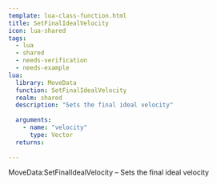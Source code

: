 ```yaml
---
template: lua-class-function.html
title: SetFinalIdealVelocity
icon: lua-shared
tags:
  - lua
  - shared
  - needs-verification
  - needs-example
lua:
  library: MoveData
  function: SetFinalIdealVelocity
  realm: shared
  description: "Sets the final ideal velocity"
  
  arguments:
    - name: "velocity"
      type: Vector
  returns:
    
---
```


<div class="lua__search__keywords">
MoveData:SetFinalIdealVelocity &#x2013; Sets the final ideal velocity
</div>
